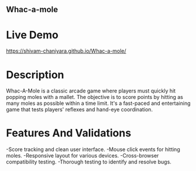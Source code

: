 ## Whac-a-mole

# Live Demo
https://shivam-chaniyara.github.io/Whac-a-mole/

# Description
Whac-A-Mole is a classic arcade game where players must quickly hit popping moles with a mallet. The objective is to score points by hitting as many moles as possible within a time limit. It's a fast-paced and entertaining game that tests players' reflexes and hand-eye coordination.

# Features And Validations
-Score tracking and clean user interface.
-Mouse click events for hitting moles.
-Responsive layout for various devices.
-Cross-browser compatibility testing.
-Thorough testing to identify and resolve bugs.
